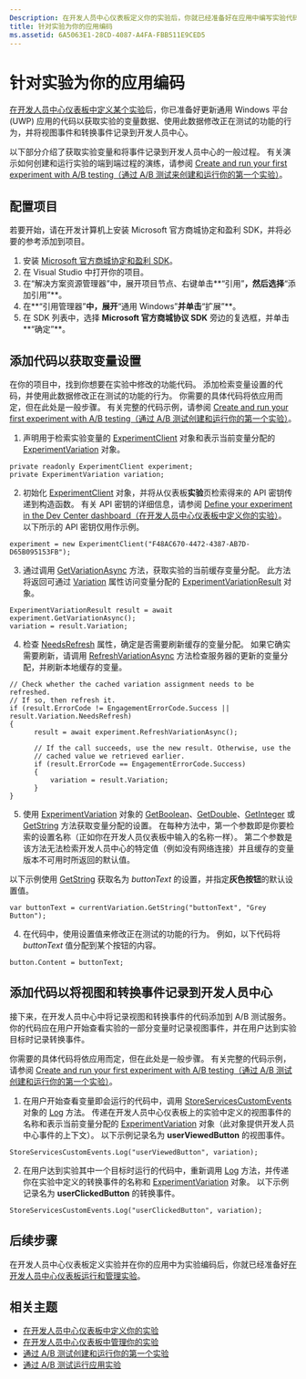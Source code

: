```yaml
---
Description: 在开发人员中心仪表板定义你的实验后，你就已经准备好在应用中编写实验代码。
title: 针对实验为你的应用编码
ms.assetid: 6A5063E1-28CD-4087-A4FA-FBB511E9CED5
---
```


# 针对实验为你的应用编码

[在开发人员中心仪表板中定义某个实验](define-your-experiment-in-the-dev-center-dashboard.md)后，你已准备好更新通用 Windows 平台 (UWP) 应用的代码以获取实验的变量数据、使用此数据修改正在测试的功能的行为，并将视图事件和转换事件记录到开发人员中心。

以下部分介绍了获取实验变量和将事件记录到开发人员中心的一般过程。 有关演示如何创建和运行实验的端到端过程的演练，请参阅 [Create and run your first experiment with A/B testing（通过 A/B 测试来创建和运行你的第一个实验）](create-and-run-your-first-experiment-with-a-b-testing.md)。

## 配置项目

若要开始，请在开发计算机上安装 Microsoft 官方商城协定和盈利 SDK，并将必要的参考添加到项目。

1. 安装 [Microsoft 官方商城协定和盈利 SDK](http://aka.ms/store-em-sdk)。
2. 在 Visual Studio 中打开你的项目。
3. 在“解决方案资源管理器”中，展开项目节点、右键单击**“引用”**，然后选择**“添加引用”**。
3. 在**“引用管理器”**中，展开**“通用 Windows”**并单击**“扩展”**。
4. 在 SDK 列表中，选择 **Microsoft 官方商城协议 SDK** 旁边的复选框，并单击**“确定”**。

## 添加代码以获取变量设置

在你的项目中，找到你想要在实验中修改的功能代码。 添加检索变量设置的代码，并使用此数据修改正在测试的功能的行为。 你需要的具体代码将依应用而定，但在此处是一般步骤。 有关完整的代码示例，请参阅 [Create and run your first experiment with A/B testing（通过 A/B 测试创建和运行你的第一个实验）](create-and-run-your-first-experiment-with-a-b-testing.md)。

1. 声明用于检索实验变量的 [ExperimentClient](https://msdn.microsoft.com/library/windows/apps/microsoft.services.store.engagement.experimentclient.aspx) 对象和表示当前变量分配的 [ExperimentVariation](https://msdn.microsoft.com/library/windows/apps/microsoft.services.store.engagement.experimentvariation.aspx) 对象。
```
private readonly ExperimentClient experiment;
private ExperimentVariation variation;
```

2. 初始化 [ExperimentClient](https://msdn.microsoft.com/library/windows/apps/microsoft.services.store.engagement.experimentclient.aspx) 对象，并将从仪表板**实验**页检索得来的 API 密钥传递到构造函数。 有关 API 密钥的详细信息，请参阅 [Define your experiment in the Dev Center dashboard（在开发人员中心仪表板中定义你的实验）](define-your-experiment-in-the-dev-center-dashboard.md#generate-an-api-key)。 以下所示的 API 密钥仅用作示例。
```
experiment = new ExperimentClient("F48AC670-4472-4387-AB7D-D65B095153FB");
```

3. 通过调用 [GetVariationAsync](https://msdn.microsoft.com/library/windows/apps/microsoft.services.store.engagement.experimentclient.getvariationasync.aspx) 方法，获取实验的当前缓存变量分配。 此方法将返回可通过 [Variation](https://msdn.microsoft.com/library/windows/apps/microsoft.services.store.engagement.experimentvariationresult.variation.aspx) 属性访问变量分配的 [ExperimentVariationResult](https://msdn.microsoft.com/library/windows/apps/microsoft.services.store.engagement.experimentvariationresult.aspx) 对象。
```
ExperimentVariationResult result = await experiment.GetVariationAsync();
variation = result.Variation;
```

4. 检查 [NeedsRefresh](https://msdn.microsoft.com/library/windows/apps/microsoft.services.store.engagement.experimentvariation.needsrefresh.aspx) 属性，确定是否需要刷新缓存的变量分配。 如果它确实需要刷新，请调用 [RefreshVariationAsync](https://msdn.microsoft.com/library/windows/apps/microsoft.services.store.engagement.experimentclient.refreshvariationasync.aspx) 方法检查服务器的更新的变量分配，并刷新本地缓存的变量。
```
// Check whether the cached variation assignment needs to be refreshed.
// If so, then refresh it.
if (result.ErrorCode != EngagementErrorCode.Success || result.Variation.NeedsRefresh)
{
      result = await experiment.RefreshVariationAsync();

      // If the call succeeds, use the new result. Otherwise, use the
      // cached value we retrieved earlier.
      if (result.ErrorCode == EngagementErrorCode.Success)
      {
          variation = result.Variation;
      }
}
```

5. 使用 [ExperimentVariation](https://msdn.microsoft.com/library/windows/apps/microsoft.services.store.engagement.experimentvariation.aspx) 对象的 [GetBoolean](https://msdn.microsoft.com/library/windows/apps/microsoft.services.store.engagement.experimentvariation.getboolean.aspx)、[GetDouble](https://msdn.microsoft.com/library/windows/apps/microsoft.services.store.engagement.experimentvariation.getdouble.aspx)、[GetInteger](https://msdn.microsoft.com/library/windows/apps/microsoft.services.store.engagement.experimentvariation.getinteger.aspx) 或 [GetString](https://msdn.microsoft.com/library/windows/apps/microsoft.services.store.engagement.experimentvariation.getstring.aspx) 方法获取变量分配的设置。 在每种方法中，第一个参数即是你要检索的设置名称（正如你在开发人员仪表板中输入的名称一样）。 第二个参数是该方法无法检索开发人员中心的特定值（例如没有网络连接）并且缓存的变量版本不可用时所返回的默认值。

  以下示例使用 [GetString](https://msdn.microsoft.com/library/windows/apps/microsoft.services.store.engagement.experimentvariation.getstring.aspx) 获取名为 *buttonText* 的设置，并指定**灰色按钮**的默认设置值。
```
var buttonText = currentVariation.GetString("buttonText", "Grey Button");
```
4. 在代码中，使用设置值来修改正在测试的功能的行为。 例如，以下代码将 *buttonText* 值分配到某个按钮的内容。
```
button.Content = buttonText;
```

## 添加代码以将视图和转换事件记录到开发人员中心

接下来，在开发人员中心中将记录视图和转换事件的代码添加到 A/B 测试服务。 你的代码应在用户开始查看实验的一部分变量时记录视图事件，并在用户达到实验目标时记录转换事件。

你需要的具体代码将依应用而定，但在此处是一般步骤。 有关完整的代码示例，请参阅 [Create and run your first experiment with A/B testing（通过 A/B 测试创建和运行你的第一个实验）](create-and-run-your-first-experiment-with-a-b-testing.md)。

1. 在用户开始查看变量即会运行的代码中，调用 [StoreServicesCustomEvents](https://msdn.microsoft.com/library/windows/apps/microsoft.services.store.engagement.storeservicescustomevents.aspx) 对象的 [Log](https://msdn.microsoft.com/library/windows/apps/microsoft.services.store.engagement.storeservicescustomevents.log.aspx) 方法。 传递在开发人员中心仪表板上的实验中定义的视图事件的名称和表示当前变量分配的 [ExperimentVariation](https://msdn.microsoft.com/library/windows/apps/microsoft.services.store.engagement.experimentvariation.aspx) 对象（此对象提供开发人员中心事件的上下文）。 以下示例记录名为 **userViewedButton** 的视图事件。
```
StoreServicesCustomEvents.Log("userViewedButton", variation);
```
2. 在用户达到实验其中一个目标时运行的代码中，重新调用 [Log](https://msdn.microsoft.com/library/windows/apps/microsoft.services.store.engagement.storeservicescustomevents.log.aspx) 方法，并传递你在实验中定义的转换事件的名称和 [ExperimentVariation](https://msdn.microsoft.com/library/windows/apps/microsoft.services.store.engagement.experimentvariation.aspx) 对象。 以下示例记录名为 **userClickedButton** 的转换事件。
```
StoreServicesCustomEvents.Log("userClickedButton", variation);
```

## 后续步骤

在开发人员中心仪表板定义实验并在你的应用中为实验编码后，你就已经准备好[在开发人员中心仪表板运行和管理实验](manage-your-experiment.md)。

## 相关主题

  * [在开发人员中心仪表板中定义你的实验](define-your-experiment-in-the-dev-center-dashboard.md)
  * [在开发人员中心仪表板中管理你的实验](manage-your-experiment.md)
  * [通过 A/B 测试创建和运行你的第一个实验](create-and-run-your-first-experiment-with-a-b-testing.md)
  * [通过 A/B 测试运行应用实验](run-app-experiments-with-a-b-testing.md)


<!--HONumber=Mar16_HO5-->


